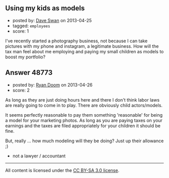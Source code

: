 ## Using my kids as models

- posted by: [Dave Swan](https://stackexchange.com/users/-1/26010-dave-swan) on 2013-04-25
- tagged: `employees`
- score: 1

I've recently started a photography business, not because I can take pictures with my phone and instagram, a legitimate business.  How will the tax man feel about me employing and paying my small children as models to boost my portfolio?


## Answer 48773

- posted by: [Ryan Doom](https://stackexchange.com/users/-1/5655-ryan-doom) on 2013-04-26
- score: 2

As long as they are just doing hours here and there I don't think labor laws are really going to come in to play. There are obviously child actors/models. 

It seems perfectly reasonable to pay them something 'reasonable' for being a model for your marketing photos. As long as you are paying taxes on your earnings and the taxes are filed appropriately for your children it should be fine.

But, really ... how much modeling will they be doing? Just up their allowance ;)

- not a lawyer / accountant




---

All content is licensed under the [CC BY-SA 3.0 license](https://creativecommons.org/licenses/by-sa/3.0/).

